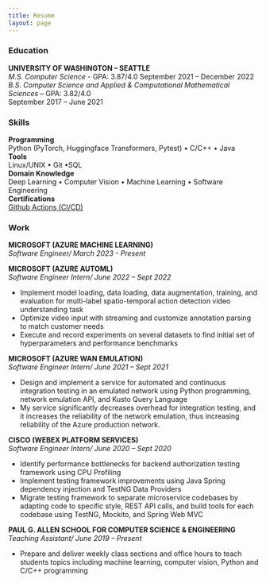 ```yaml
---
title: Resume
layout: page
---
```

### Education
**UNIVERSITY OF WASHINGTON – SEATTLE**  
*M.S. Computer Science* - GPA: 3.87/4.0
September 2021 – December 2022  
*B.S. Computer Science and Applied & Computational Mathematical Sciences* – GPA: 3.82/4.0  
September 2017 – June 2021  

### Skills
**Programming**  
Python (PyTorch, Huggingface Transformers, Pytest) • C/C++ • Java  
**Tools**  
Linux/UNIX • Git •SQL  
**Domain Knowledge**  
Deep Learning • Computer Vision • Machine Learning • Software Engineering  
**Certifications**  
[Github Actions (CI/CD)](https://www.credly.com/badges/78998809-fea4-487c-8779-6f7d88dd422d/print)  

### Work 
**MICROSOFT (AZURE MACHINE LEARNING)**  
*Software Engineer/ March 2023 - Present* 

**MICROSOFT (AZURE AUTOML)**  
*Software Engineer Intern/ June 2022 – Sept 2022*
- Implement model loading, data loading, data augmentation, training, and evaluation for multi-label spatio-temporal action detection video understanding task
- Optimize video input with streaming and customize annotation parsing to match customer needs
- Execute and record experiments on several datasets to find initial set of hyperparameters and performance benchmarks

**MICROSOFT (AZURE WAN EMULATION)**  
*Software Engineer Intern/ June 2021 – Sept 2021*
- Design and implement a service for automated and continuous integration testing in an emulated network using Python programming, network emulation API, and Kusto Query Language
- My service significantly decreases overhead for integration testing, and it increases the reliability of the network emulation, thus increasing reliability of the Azure production network.

**CISCO (WEBEX PLATFORM SERVICES)**  
*Software Engineer Intern/ June 2020 – Sept 2020*  
- Identify performance bottlenecks for backend authorization testing framework using CPU Profiling
- Implement testing framework improvements using Java Spring dependency injection and TestNG
Data Providers
- Migrate testing framework to separate microservice codebases by adapting code to specific style,
REST API calls, and build tools for each codebase using TestNG, Mockito, and Spring Web MVC

**PAUL G. ALLEN SCHOOL FOR COMPUTER SCIENCE & ENGINEERING**  
*Teaching Assistant/ June 2019 – Present*
- Prepare and deliver weekly class sections and office hours to teach students topics including machine learning, computer vision, Python and C/C++ programming